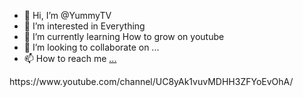 - 👋 Hi, I’m @YummyTV
- 👀 I’m interested in Everything 
- 🌱 I’m currently learning How to grow on youtube
- 💞️ I’m looking to collaborate on ...
- 📫 How to reach me [...](https://www.youtube.com/channel/UC8yAk1vuvMDHH3ZFYoEvOhA/)

<!---
YummyTV/YummyTV is a ✨ special ✨ repository because its `README.md` (this file) appears on your GitHub profile.
You can click the Preview link to take a look at your changes.
--->https://www.youtube.com/channel/UC8yAk1vuvMDHH3ZFYoEvOhA/
